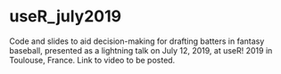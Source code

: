 # useR_july2019

Code and slides to aid decision-making for drafting batters in fantasy baseball, presented as a lightning talk on July 12, 2019, at useR! 2019 in Toulouse, France. Link to video to be posted. 
